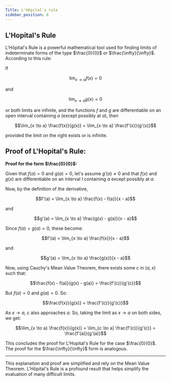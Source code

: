 ```yaml
---
Title: L'Hôpital's rule
sidebar_position: 6
---
```


## L'Hopital's Rule

L'Hôpital's Rule is a powerful mathematical tool used for finding limits of indeterminate forms of the type $\frac{0}{0}$ or $\frac{\infty}{\infty}$. According to this rule:

If

$$\lim_{x \to a} f(x) = 0$$

and

$$\lim_{x \to a} g(x) = 0$$

or both limits are infinite, and the functions $f$ and $g$ are differentiable on an open interval containing $a$ (except possibly at $a$), then

$$\lim_{x \to a} \frac{f(x)}{g(x)} = \lim_{x \to a} \frac{f'(x)}{g'(x)}$$

provided the limit on the right exists or is infinite.

## Proof of L'Hopital's Rule:

**Proof for the form $\frac{0}{0}$:**

Given that $f(a) = 0$ and $g(a) = 0$, let's assume $g'(a) \neq 0$ and that $f(x)$ and $g(x)$ are differentiable on an interval $I$ containing $a$ except possibly at $a$.

Now, by the definition of the derivative,

$$f'(a) = \lim_{x \to a} \frac{f(x) - f(a)}{x - a}$$

and

$$g'(a) = \lim_{x \to a} \frac{g(x) - g(a)}{x - a}$$

Since $f(a) = g(a) = 0$, these become:

$$f'(a) = \lim_{x \to a} \frac{f(x)}{x - a}$$

and

$$g'(a) = \lim_{x \to a} \frac{g(x)}{x - a}$$

Now, using Cauchy's Mean Value Theorem, there exists some $c$ in $(a, x)$ such that:

$$\frac{f(x) - f(a)}{g(x) - g(a)} = \frac{f'(c)}{g'(c)}$$

But $f(a) = 0$ and $g(a) = 0$. So:

$$\frac{f(x)}{g(x)} = \frac{f'(c)}{g'(c)}$$

As $x \to a$, $c$ also approaches $a$. So, taking the limit as $x \to a$ on both sides, we get:

$$\lim_{x \to a} \frac{f(x)}{g(x)} = \lim_{c \to a} \frac{f'(c)}{g'(c)} = \frac{f'(a)}{g'(a)}$$

This concludes the proof for L'Hopital's Rule for the case $\frac{0}{0}$. The proof for the $\frac{\infty}{\infty}$ form is analogous.

---

This explanation and proof are simplified and rely on the Mean Value Theorem. L'Hôpital's Rule is a profound result that helps simplify the evaluation of many difficult limits.